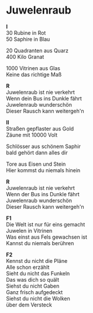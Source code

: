 # Juwelenraub

**I**  
30 Rubine in Rot  
50 Saphire in Blau  

20 Quadranten aus Quarz  
400 Kilo Granat  

1000 Vitrinen aus Glas  
Keine das richtige Maß  

**R**  
Juwelenraub ist nie verkehrt  
Wenn dein Bus ins Dunkle fährt  
Juwelenraub wunderschön  
Dieser Rausch kann weitergeh'n  

**II**  
Straßen gepflaster aus Gold  
Zäune mit 10000 Volt  

Schlösser aus schönem Saphir  
bald gehört dann alles dir  

Tore aus Eisen und Stein  
Hier kommst du niemals hinein  

**R**  
Juwelenraub ist nie verkehrt  
Wenn der Bus ins Dunkle fährt  
Juwelenraub wunderschön  
Dieser Rausch kann weitergeh'n  

**F1**  
Die Welt ist nur für eins gemacht  
Juwelen in Vitrinen  
Was einst aus Fels gewachsen ist  
Kannst du niemals berühren  

**F2**  
Kennst du nicht die Pläne  
Alle schon erzählt  
Sieht du nicht das Funkeln  
Das was dich so quält  
Siehst du nicht Gaben  
Ganz frisch aufgedeckt  
Siehst du nicht die Wolken  
über dem Versteck  
